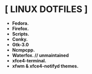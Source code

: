 # [ LINUX DOTFILES ]

+ **Fedora.**
+ **Firefox.**
+ **Scripts.**
+ **Conky.**
+ **Gtk-3.0**
+ **Ncmpcpp.**
+ **Waterfox. // unmaintained**
+ **xfce4-terminal.**
+ **xfwm & xfce4-notifyd themes.**

